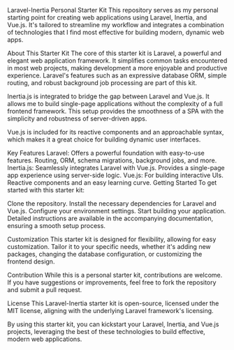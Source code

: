 Laravel-Inertia Personal Starter Kit
This repository serves as my personal starting point for creating web applications using Laravel, Inertia, and Vue.js. It's tailored to streamline my workflow and integrates a combination of technologies that I find most effective for building modern, dynamic web apps.

About This Starter Kit
The core of this starter kit is Laravel, a powerful and elegant web application framework. It simplifies common tasks encountered in most web projects, making development a more enjoyable and productive experience. Laravel's features such as an expressive database ORM, simple routing, and robust background job processing are part of this kit.

Inertia.js is integrated to bridge the gap between Laravel and Vue.js. It allows me to build single-page applications without the complexity of a full frontend framework. This setup provides the smoothness of a SPA with the simplicity and robustness of server-driven apps.

Vue.js is included for its reactive components and an approachable syntax, which makes it a great choice for building dynamic user interfaces.

Key Features
Laravel: Offers a powerful foundation with easy-to-use features.
Routing, ORM, schema migrations, background jobs, and more.
Inertia.js: Seamlessly integrates Laravel with Vue.js.
Provides a single-page app experience using server-side logic.
Vue.js: For building interactive UIs.
Reactive components and an easy learning curve.
Getting Started
To get started with this starter kit:

Clone the repository.
Install the necessary dependencies for Laravel and Vue.js.
Configure your environment settings.
Start building your application.
Detailed instructions are available in the accompanying documentation, ensuring a smooth setup process.

Customization
This starter kit is designed for flexibility, allowing for easy customization. Tailor it to your specific needs, whether it's adding new packages, changing the database configuration, or customizing the frontend design.

Contribution
While this is a personal starter kit, contributions are welcome. If you have suggestions or improvements, feel free to fork the repository and submit a pull request.

License
This Laravel-Inertia starter kit is open-source, licensed under the MIT license, aligning with the underlying Laravel framework's licensing.

By using this starter kit, you can kickstart your Laravel, Inertia, and Vue.js projects, leveraging the best of these technologies to build effective, modern web applications.

